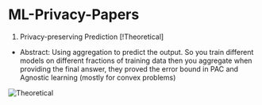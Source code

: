 # ML-Privacy-Papers
1. Privacy-preserving Prediction [!Theoretical]
* Abstract: 
Using aggregation to predict the output. So you train different models on different fractions of training data then you aggregate when providing the final answer, they proved the error bound in PAC and Agnostic learning (mostly for convex problems)



![Theoretical](https://i.imgur.com/IP38qWp.png)

